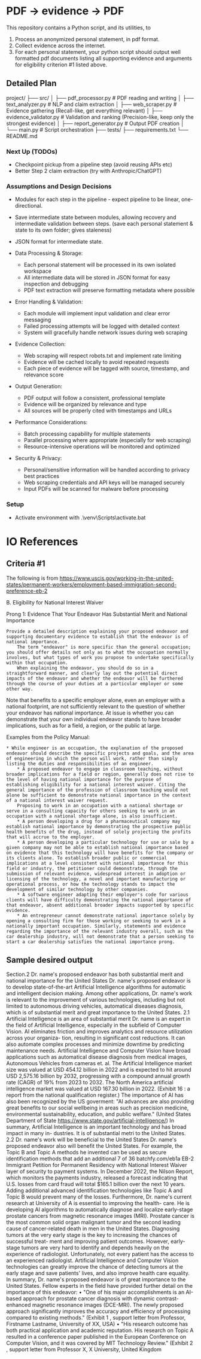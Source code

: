 # PDF -> evidence -> PDF
This repository contains a Python script, and its utilities, to 
1) Process an anonymized personal statement, in pdf format.
2) Collect evidence across the internet.
3) For each personal statement, your python script should output well formatted pdf documents listing all supporting evidence and arguments for eligibility criterion #1 listed above.

## Detailed Plan

project/
├── src/
│   ├── pdf_processor.py      # PDF reading and writing
│   ├── text_analyzer.py      # NLP and claim extraction
│   ├── web_scraper.py        # Evidence gathering (Recall-like, get everything relevant)
│   ├── evidence_validator.py # Validation and ranking (Precision-like, keep only the strongest evidence)
│   ├── report_generator.py   # Output PDF creation
│   └── main.py              # Script orchestration
├── tests/
├── requirements.txt
└── README.md

### Next Up (TODOs)
* Checkpoint pickup from a pipeline step (avoid reusing APIs etc)
* Better Step 2 claim extraction (try with Anthropic/ChatGPT)



### Assumptions and Design Decisions
* Modules for each step in the pipeline - expect pipeline to be linear, one-directional.
* Save intermediate state between modules, allowing recovery and intermediate validation between steps. (save each personal statement & state to its own folder; gives staleness)
* JSON format for intermediate state.




* Data Processing & Storage:
  * Each personal statement will be processed in its own isolated workspace
  * All intermediate data will be stored in JSON format for easy inspection and debugging
  * PDF text extraction will preserve formatting metadata where possible
  
* Error Handling & Validation:
  * Each module will implement input validation and clear error messaging
  * Failed processing attempts will be logged with detailed context
  * System will gracefully handle network issues during web scraping
  
* Evidence Collection:
  * Web scraping will respect robots.txt and implement rate limiting
  * Evidence will be cached locally to avoid repeated requests
  * Each piece of evidence will be tagged with source, timestamp, and relevance score
  
* Output Generation:
  * PDF output will follow a consistent, professional template
  * Evidence will be organized by relevance and type
  * All sources will be properly cited with timestamps and URLs
  
* Performance Considerations:
  * Batch processing capability for multiple statements
  * Parallel processing where appropriate (especially for web scraping)
  * Resource-intensive operations will be monitored and optimized

* Security & Privacy:
  * Personal/sensitive information will be handled according to privacy best practices
  * Web scraping credentials and API keys will be managed securely
  * Input PDFs will be scanned for malware before processing


### Setup
* Activate environment with .\venv\Scripts\activate.bat


# IO References

## Criteria #1
The following is from https://www.uscis.gov/working-in-the-united-states/permanent-workers/employment-based-immigration-second-preference-eb-2

B. Eligibility for National Interest Waiver

Prong 1: Evidence That Your Endeavor Has Substantial Merit and National Importance

    Provide a detailed description explaining your proposed endeavor and supporting documentary evidence to establish that the endeavor is of national importance.
        The term "endeavor" is more specific than the general occupation; you should offer details not only as to what the occupation normally involves, but what types of work you propose to undertake specifically within that occupation.
        When explaining the endeavor, you should do so in a straightforward manner, and clearly lay out the potential direct impacts of the endeavor and whether the endeavor will be furthered through the course of your duties at a particular employer or some other way.

Note that benefits to a specific employer alone, even an employer with a national footprint, are not sufficiently relevant to the question of whether your endeavor has national importance. At issue is whether you can demonstrate that your own individual endeavor stands to have broader implications, such as for a field, a region, or the public at large.

Examples from the Policy Manual:

    * While engineer is an occupation, the explanation of the proposed endeavor should describe the specific projects and goals, and the area of engineering in which the person will work, rather than simply listing the duties and responsibilities of an engineer.
        * A proposed endeavor to engage in classroom teaching, without broader implications for a field or region, generally does not rise to the level of having national importance for the purpose of establishing eligibility for a national interest waiver. Citing the general importance of the profession of classroom teaching would not alone be sufficient to demonstrate national importance in the context of a national interest waiver request.
        Proposing to work in an occupation with a national shortage or serve in a consulting capacity for others seeking to work in an occupation with a national shortage alone, is also insufficient.
        * A person developing a drug for a pharmaceutical company may establish national importance by demonstrating the prospective public health benefits of the drug, instead of solely projecting the profits that will accrue to the employer.
        * A person developing a particular technology for use or sale by a given company may not be able to establish national importance based on evidence that this technology will have benefits for the company or its clients alone. To establish broader public or commercial implications at a level consistent with national importance for this field or industry, the petitioner could demonstrate, through the submission of relevant evidence, widespread interest in adoption or licensing of the technology, a novel and important manufacturing or operational process, or how the technology stands to impact the development of similar technology by other companies.
        * A software engineer adapting their employer's code for various clients will have difficulty demonstrating the national importance of that endeavor, absent additional broader impacts supported by specific evidence.
        * An entrepreneur cannot demonstrate national importance solely by opening a consulting firm for those working or seeking to work in a nationally important occupation. Similarly, statements and evidence regarding the importance of the relevant industry overall, such as the car dealership industry, will not demonstrate that a person seeking to start a car dealership satisfies the national importance prong.

## Sample desired output

Section.2 Dr. name's proposed endeavor has both substantial merit and national
importance for the United States
Dr. name's proposed endeavor is to develop state-of-the-art Artificial Intelligence algorithms for
automatic and intelligent decision making. Among other applications, Dr. name's work is relevant to
the improvement of various technologies, including but not limited to autonomous driving vehicles,
automatical diseases diagnosis, which is of substantial merit and great importance to the United
States.
2.1 Artificial Intelligence is an area of substantial merit
Dr. name is an expert in the field of Artificial Intelligence, especially in the subfield of Computer
Vision. AI eliminates friction and improves analytics and resource utilization across your organiza-
tion, resulting in significant cost reductions. It can also automate complex processes and minimize
downtime by predicting maintenance needs. Artificial Intelligence and Computer Vision have broad
applications such as automatical disease diagnosis from medical images, Autonomous Vehicles from
cameras et. al.
The Artificial Intelligence market size was valued at USD 454.12 billion in 2022 and is expected to
hit around USD 2,575.16 billion by 2032, progressing with a compound annual growth rate (CAGR)
of 19% from 2023 to 2032. The North America artificial intelligence market was valued at USD
167.30 billion in 2022. (Exhibit 16 : a report from the national qualification register.)
The importance of AI has also been recognized by the US goverment:
"AI advances are also providing great benefits to our social wellbeing in areas such as
precision medicine, environmental sustainability, education, and public welfare." (United
States Department of State https://www.state.gov/artificial-intelligence/)
In summary, Artificial Intelligence is an important technology and has broad impact in many in-
dustries. It is of substantial metri to the United States.
2.2 Dr. name's work will be beneficial to the United States
Dr. name's proposed endeavor also will benefit the United States. For example, the Topic B and
Topic A methods he invented can be used as secure identification methods that add an additional
7 of 36
batchfy.com/eb1a
EB-2 Immigrant Petition for Permanent Residency with National Interest Waiver
layer of security to payment systems. In December 2022, the Nilson Report, which monitors the
payments industry, released a forecast indicating that U.S. losses from card fraud will total $165.1
billion over the next 10 years. Adding additional advanced identification technologies like Topic A
and Topic B would prevent many of the losses.
Furthermore, Dr. name's current research at University of A is essential to improving the health-
care. He is developing AI algorithms to automatically diagnose and localize early-stage prostate
cancers from magnetic resonance images (MRI). Prostate cancer is the most common solid organ
malignant tumor and the second leading cause of cancer-related death in men in the United States.
Diagnosing tumors at the very early stage is the key to increasing the chances of successful treat-
ment and improving patient outcomes. However, early-stage tumors are very hard to identify and
depends heavily on the experience of radiologist. Unfortunately, not every patient has the access
to an experienced radiologist. Artificial Intelligence and Computer Vision technologies can greatly
improve the chance of detecting tumors at the early stage and save patients' lives, and also improve
health care equality. In summary, Dr. name's proposed endeavor is of great importance to the
United States. Fellow experts in the field have provided further detail on the importance of this
endeavor:
• "One of his major accomplishments is an AI-based approach for prostate cancer diagnosis
with dynamic contrast-enhanced magnetic resonance images (DCE-MRI). The newly proposed
approach significantly improves the accuracy and efficiency of processing compared to existing
methods." (Exhibit 1 , support letter from Professor, Firstname Lastname, University of XX,
USA)
• "His research outcome has both practical application and academic reputation. His research
on Topic A resulted in a conference paper published in the European Conference on Computer
Vision, and it was covered by MIT Technology Review." (Exhibit 2 , support letter from
Professor X, X University, United Kingdom
